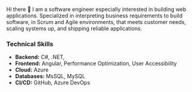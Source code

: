  Hi there 👋 I am a software engineer especially interested in building web applications. Specialized in interpreting business requirements to build software, 
 in Scrum and Agile environments, that meets customer needs, scaling systems up, and shipping reliable applications.

<h3>Technical Skills</h3>
<ul>
 <li><strong>Backend:</strong> C#, .NET, </li>
 <li><strong>Frontend:</strong> Angular, Performance Optimization, User Accessibility </li>
 <li><strong>Cloud:</strong> Azure</li>
<li><strong>Databases:</strong> MsSQL, MySQL</li>
<li><strong>CI/CD:</strong> GitHub, Azure DevOps</li>
</ul>




<!--
**zino-sage/zino-sage** is a ✨ _special_ ✨ repository because its `README.md` (this file) appears on your GitHub profile.

Here are some ideas to get you started:

- 🔭 I’m currently working on ...
- 🌱 I’m currently learning ...
- 👯 I’m looking to collaborate on ...
- 🤔 I’m looking for help with ...
- 💬 Ask me about ...
- 📫 How to reach me: ...
- 😄 Pronouns: ...
- ⚡ Fun fact: ...
-->
